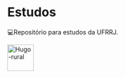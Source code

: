 # Estudos
💻Repositório para estudos da UFRRJ.

<img align="center" alt="Hugo-rural" height="60" width="60" src="https://institucional.ufrrj.br/ccs/files/2019/06/rural_logo03.png">
